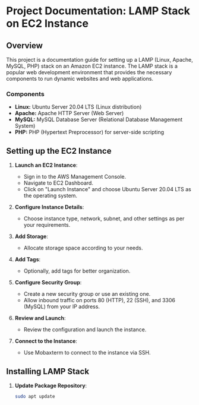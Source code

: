 # Project Documentation: LAMP Stack on EC2 Instance

## Overview

This project is a documentation guide for setting up a LAMP (Linux, Apache, MySQL, PHP) stack on an Amazon EC2 instance. The LAMP stack is a popular web development environment that provides the necessary components to run dynamic websites and web applications.

### Components

- **Linux:** Ubuntu Server 20.04 LTS (Linux distribution)
- **Apache:** Apache HTTP Server (Web Server)
- **MySQL:** MySQL Database Server (Relational Database Management System)
- **PHP:** PHP (Hypertext Preprocessor) for server-side scripting

## Setting up the EC2 Instance

1. **Launch an EC2 Instance**: 
   - Sign in to the AWS Management Console.
   - Navigate to EC2 Dashboard.
   - Click on "Launch Instance" and choose Ubuntu Server 20.04 LTS as the operating system.

2. **Configure Instance Details**:
   - Choose instance type, network, subnet, and other settings as per your requirements.

3. **Add Storage**:
   - Allocate storage space according to your needs.

4. **Add Tags**:
   - Optionally, add tags for better organization.

5. **Configure Security Group**:
   - Create a new security group or use an existing one.
   - Allow inbound traffic on ports 80 (HTTP), 22 (SSH), and 3306 (MySQL) from your IP address.

6. **Review and Launch**:
   - Review the configuration and launch the instance.

7. **Connect to the Instance**:
   - Use Mobaxterm to connect to the instance via SSH.

## Installing LAMP Stack

1. **Update Package Repository**:
   ```bash
   sudo apt update

